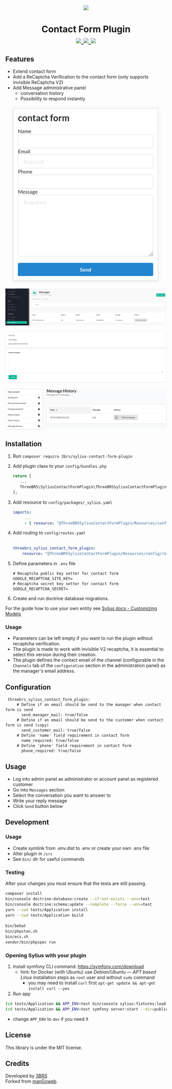 <p align="center">
    <a href="https://www.3brs.com" target="_blank">
        <img src="https://3brs1.fra1.cdn.digitaloceanspaces.com/3brs/logo/3BRS-logo-sylius-200.png"/>
    </a>
</p>

<h1 align="center">
Contact Form Plugin
<br />
    <a href="https://packagist.org/packages/3brs/sylius-contact-form-plugin" title="License" target="_blank">
        <img src="https://img.shields.io/packagist/l/3brs/sylius-contact-form-plugin.svg" />
    </a>
    <a href="https://packagist.org/packages/3brs/sylius-contact-form-plugin" title="Version" target="_blank">
        <img src="https://img.shields.io/packagist/v/3brs/sylius-contact-form-plugin.svg" />
    </a>
    <a href="https://circleci.com/gh/3BRS/sylius-contact-form-plugin" title="Build status" target="_blank">
        <img src="https://circleci.com/gh/3BRS/sylius-contact-form-plugin.svg?style=shield" />
    </a>
</h1>

## Features

* Extend contact form
* Add a ReCaptcha Verification to the contact form (only supports invisible ReCaptcha V2)
* Add Message administrative panel
    * conversation history
    * Possibility to respond instantly

<p align="center">
	<img src="https://raw.githubusercontent.com/3brs/sylius-contact-form-plugin/master/doc/contact_form.PNG"/>
</p>
<p align="center">
	<img src="https://raw.githubusercontent.com/3brs/sylius-contact-form-plugin/master/doc/messages_management_admin_menu.PNG"/>
</p>
<p align="center">
	<img src="https://raw.githubusercontent.com/3brs/sylius-contact-form-plugin/master/doc/messages_management_admin_answer_menu.PNG"/>
</p>
<p align="center">
	<img src="https://raw.githubusercontent.com/3brs/sylius-contact-form-plugin/master/doc/messages_management_account_menu.PNG"/>
</p>

## Installation

1. Run `composer require 3brs/sylius-contact-form-plugin`
1. Add plugin class to your `config/bundles.php`

   ```php
   return [
      ...
      ThreeBRS\SyliusContactFormPlugin\ThreeBRSSyliusContactFormPlugin::class => ['all' => true],
   ];
   ```

1. Add resource to `config/packages/_sylius.yaml`

    ```yaml
    imports:
         ...
         - { resource: "@ThreeBRSSyliusContactFormPlugin/Resources/config/config.yml" }
    ```

1. Add routing to `config/routes.yaml`

    ```yaml

    threebrs_sylius_contact_form_plugin:
        resource: "@ThreeBRSSyliusContactFormPlugin/Resources/config/routing.yml"
    ```

1. Define parameters in `.env` file

    ```
    # Recaptcha public key setter for contact form
    GOOGLE_RECAPTCHA_SITE_KEY=
    # Recaptcha secret key setter for contact form
    GOOGLE_RECAPTCHA_SECRET=
    ```

1. Create and run doctrine database migrations.

For the guide how to use your own entity see [Sylius docs - Customizing Models](https://docs.sylius.com/en/1.12/customization/model.html)

### Usage

* Parameters can be left empty if you want to run the plugin without recaptcha verification.
* The plugin is made to work with invisible V2 recaptcha, it is essential to select this version during their creation.
* The plugin defines the contact email of the channel (configurable in the `Channels` tab of the `configuration` section in the administration panel) as the manager's email address.

## Configuration
   ```
    threebrs_sylius_contact_form_plugin:
        # Define if an email should be send to the manager when contact form is send
          send_manager_mail: true/false
        # Define if an email should be send to the customer when contact form is send (copy)
          send_customer_mail: true/false
        # Define 'name' field requirement in contact form
          name_required: true/false
        # Define 'phone' field requirement in contact form
          phone_required: true/false
   ```

## Usage

* Log into admin panel as administrator or account panel as registered customer
* Go into `Messages` section
* Select the conversation you want to answer to
* Write your reply message
* Click `Send` button below

## Development

### Usage

- Create symlink from .env.dist to .env or create your own .env file
- Alter plugin in `/src`
- See `bin/` dir for useful commands

### Testing

After your changes you must ensure that the tests are still passing.

```bash
composer install
bin/console doctrine:database:create --if-not-exists --env=test
bin/console doctrine:schema:update --complete --force --env=test
yarn --cwd tests/Application install
yarn --cwd tests/Application build

bin/behat
bin/phpstan.sh
bin/ecs.sh
vendor/bin/phpspec run
```

### Opening Sylius with your plugin

1. Install symfony CLI command: https://symfony.com/download
    - hint: for Docker (with Ubuntu) use _Debian/Ubuntu — APT based
      Linux_ installation steps as `root` user and without `sudo` command
        - you may need to install `curl` first ```apt-get update && apt-get install curl --yes```
2. Run app

```bash
(cd tests/Application && APP_ENV=test bin/console sylius:fixtures:load)
(cd tests/Application && APP_ENV=test symfony server:start --dir=public --port=8080)
```

- change `APP_ENV` to `dev` if you need it

License
-------
This library is under the MIT license.

Credits
-------
Developed by [3BRS](https://3brs.com)<br>
Forked from [manGoweb](https://github.com/mangoweb-sylius/SyliusContactFormPlugin).
